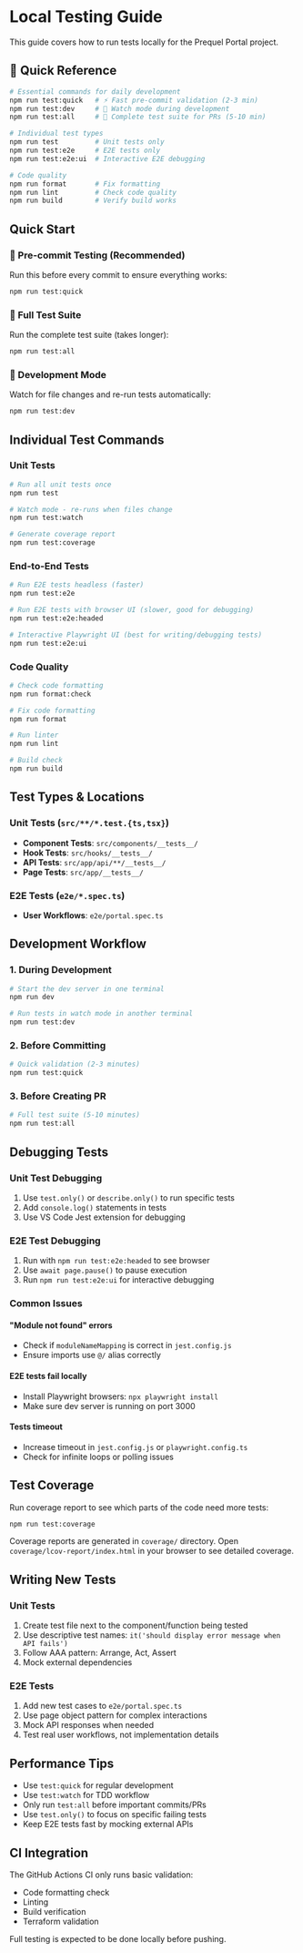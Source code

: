 # Local Testing Guide

This guide covers how to run tests locally for the Prequel Portal project.

## 🚀 Quick Reference

```bash
# Essential commands for daily development
npm run test:quick   # ⚡ Fast pre-commit validation (2-3 min)
npm run test:dev     # 👀 Watch mode during development
npm run test:all     # 🧪 Complete test suite for PRs (5-10 min)

# Individual test types
npm run test         # Unit tests only
npm run test:e2e     # E2E tests only
npm run test:e2e:ui  # Interactive E2E debugging

# Code quality
npm run format       # Fix formatting
npm run lint         # Check code quality
npm run build        # Verify build works
```

## Quick Start

### 🚀 Pre-commit Testing (Recommended)

Run this before every commit to ensure everything works:

```bash
npm run test:quick
```

### 🧪 Full Test Suite

Run the complete test suite (takes longer):

```bash
npm run test:all
```

### 👀 Development Mode

Watch for file changes and re-run tests automatically:

```bash
npm run test:dev
```

## Individual Test Commands

### Unit Tests

```bash
# Run all unit tests once
npm run test

# Watch mode - re-runs when files change
npm run test:watch

# Generate coverage report
npm run test:coverage
```

### End-to-End Tests

```bash
# Run E2E tests headless (faster)
npm run test:e2e

# Run E2E tests with browser UI (slower, good for debugging)
npm run test:e2e:headed

# Interactive Playwright UI (best for writing/debugging tests)
npm run test:e2e:ui
```

### Code Quality

```bash
# Check code formatting
npm run format:check

# Fix code formatting
npm run format

# Run linter
npm run lint

# Build check
npm run build
```

## Test Types & Locations

### Unit Tests (`src/**/*.test.{ts,tsx}`)

- **Component Tests**: `src/components/__tests__/`
- **Hook Tests**: `src/hooks/__tests__/`
- **API Tests**: `src/app/api/**/__tests__/`
- **Page Tests**: `src/app/__tests__/`

### E2E Tests (`e2e/*.spec.ts`)

- **User Workflows**: `e2e/portal.spec.ts`

## Development Workflow

### 1. During Development

```bash
# Start the dev server in one terminal
npm run dev

# Run tests in watch mode in another terminal
npm run test:dev
```

### 2. Before Committing

```bash
# Quick validation (2-3 minutes)
npm run test:quick
```

### 3. Before Creating PR

```bash
# Full test suite (5-10 minutes)
npm run test:all
```

## Debugging Tests

### Unit Test Debugging

1. Use `test.only()` or `describe.only()` to run specific tests
2. Add `console.log()` statements in tests
3. Use VS Code Jest extension for debugging

### E2E Test Debugging

1. Run with `npm run test:e2e:headed` to see browser
2. Use `await page.pause()` to pause execution
3. Run `npm run test:e2e:ui` for interactive debugging

### Common Issues

#### "Module not found" errors

- Check if `moduleNameMapping` is correct in `jest.config.js`
- Ensure imports use `@/` alias correctly

#### E2E tests fail locally

- Install Playwright browsers: `npx playwright install`
- Make sure dev server is running on port 3000

#### Tests timeout

- Increase timeout in `jest.config.js` or `playwright.config.ts`
- Check for infinite loops or polling issues

## Test Coverage

Run coverage report to see which parts of the code need more tests:

```bash
npm run test:coverage
```

Coverage reports are generated in `coverage/` directory. Open `coverage/lcov-report/index.html` in your browser to see detailed coverage.

## Writing New Tests

### Unit Tests

1. Create test file next to the component/function being tested
2. Use descriptive test names: `it('should display error message when API fails')`
3. Follow AAA pattern: Arrange, Act, Assert
4. Mock external dependencies

### E2E Tests

1. Add new test cases to `e2e/portal.spec.ts`
2. Use page object pattern for complex interactions
3. Mock API responses when needed
4. Test real user workflows, not implementation details

## Performance Tips

- Use `test:quick` for regular development
- Use `test:watch` for TDD workflow
- Only run `test:all` before important commits/PRs
- Use `test.only()` to focus on specific failing tests
- Keep E2E tests fast by mocking external APIs

## CI Integration

The GitHub Actions CI only runs basic validation:

- Code formatting check
- Linting
- Build verification
- Terraform validation

Full testing is expected to be done locally before pushing.
